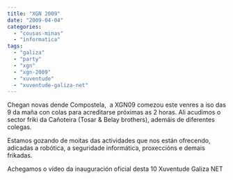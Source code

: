 ```yaml
---
title: "XGN 2009"
date: "2009-04-04"
categories: 
  - "cousas-minas"
  - "informatica"
tags: 
  - "galiza"
  - "party"
  - "xgn"
  - "xgn-2009"
  - "xuventude"
  - "xuventude-galiza-net"
---
```


Chegan novas dende Compostela,  a XGN09 comezou este venres a iso das 9 da maña con colas para acreditarse próximas as 2 horas. Ali acudimos o sector friki da Cañoteira (Tosar & Belay brothers), ademáis de diferentes colegas.

Estamos gozando de moitas das actividades que nos están ofrecendo, adicadas a robótica, a seguridade informática, proxeccións e demais frikadas.

Achegamos o vídeo da inauguración oficial desta 10 Xuventude Galiza NET
